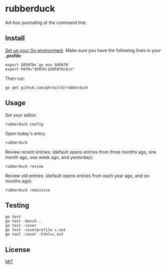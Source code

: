 # rubberduck

Ad-hoc journaling at the command line.


## Install

[Set up your Go environment](https://golang.org/doc/install). Make sure you have the following lines in your **.profile**:

```
export GOPATH=`go env GOPATH`
export PATH="$PATH:$GOPATH/bin"
```

Then run:

`go get github.com/phrazzld/rubberduck`


## Usage

Set your editor:

`rubberduck config`

Open today's entry:

`rubberduck`

Review recent entries: (default opens entries from three months ago, one month ago, one week ago, and yesterday):

`rubberduck review`

Review old entries: (default opens entries from each year ago, and six months ago):

`rubberduck reminisce`


## Testing

```
go test
go test -bench .
go test -cover
go test -coverprofile c.out
go tool -cover -html=c.out
```

## License
[MIT](https://opensource.org/licenses/MIT)
